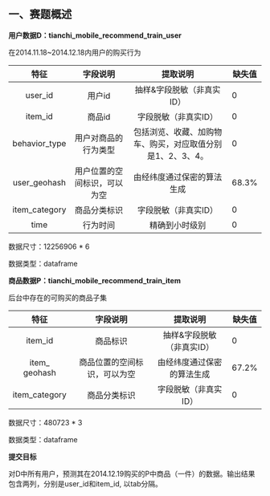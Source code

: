 ## 一、赛题概述

**用户数据D：tianchi_mobile_recommend_train_user**

在2014.11.18~2014.12.18内用户的购买行为

|     特征      |           字段说明           |                          提取说明                          | 缺失值 |
| :-----------: | :--------------------------: | :--------------------------------------------------------: | ------ |
|    user_id    |            用户id            |                 抽样&字段脱敏（非真实ID）                  | 0      |
|    item_id    |            商品id            |                    字段脱敏（非真实ID）                    | 0      |
| behavior_type |     用户对商品的行为类型     | 包括浏览、收藏、加购物车、购买，对应取值分别是1、2、3、4。 | 0      |
| user_geohash  | 用户位置的空间标识，可以为空 |                 由经纬度通过保密的算法生成                 | 68.3%  |
| item_category |         商品分类标识         |                    字段脱敏（非真实ID）                    | 0      |
|     time      |           行为时间           |                       精确到小时级别                       | 0      |

数据尺寸：12256906 * 6

数据类型：dataframe



**商品数据P：tianchi_mobile_recommend_train_item**

后台中存在的可购买的商品子集

|     特征      |           字段说明           |          提取说明          | 缺失值 |
| :-----------: | :--------------------------: | :------------------------: | ------ |
|    item_id    |           商品标识           | 抽样&字段脱敏（非真实ID）  | 0      |
| item_ geohash | 商品位置的空间标识，可以为空 | 由经纬度通过保密的算法生成 | 67.2%  |
| item_category |         商品分类标识         |    字段脱敏（非真实ID）    | 0      |

数据尺寸：480723 * 3

数据类型：dataframe

**提交目标**

对D中所有用户，预测其在2014.12.19购买的P中商品（一件）的数据。输出结果包含两列，分别是user_id和item_id, 以tab分隔。